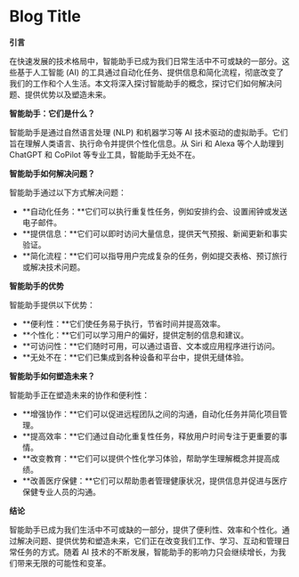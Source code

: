 # Blog Title

**引言**

在快速发展的技术格局中，智能助手已成为我们日常生活中不可或缺的一部分。这些基于人工智能 (AI) 的工具通过自动化任务、提供信息和简化流程，彻底改变了我们的工作和个人生活。本文将深入探讨智能助手的概念，探讨它们如何解决问题、提供优势以及塑造未来。

**智能助手：它们是什么？**

智能助手是通过自然语言处理 (NLP) 和机器学习等 AI 技术驱动的虚拟助手。它们旨在理解人类语言、执行命令并提供个性化信息。从 Siri 和 Alexa 等个人助理到 ChatGPT 和 CoPilot 等专业工具，智能助手无处不在。

**智能助手如何解决问题？**

智能助手通过以下方式解决问题：

* **自动化任务：**它们可以执行重复性任务，例如安排约会、设置闹钟或发送电子邮件。
* **提供信息：**它们可以即时访问大量信息，提供天气预报、新闻更新和事实验证。
* **简化流程：**它们可以指导用户完成复杂的任务，例如提交表格、预订旅行或解决技术问题。

**智能助手的优势**

智能助手提供以下优势：

* **便利性：**它们使任务易于执行，节省时间并提高效率。
* **个性化：**它们可以学习用户的偏好，提供定制的信息和建议。
* **可访问性：**它们随时可用，可以通过语音、文本或应用程序进行访问。
* **无处不在：**它们已集成到各种设备和平台中，提供无缝体验。

**智能助手如何塑造未来？**

智能助手正在塑造未来的协作和便利性：

* **增强协作：**它们可以促进远程团队之间的沟通，自动化任务并简化项目管理。
* **提高效率：**它们通过自动化重复性任务，释放用户时间专注于更重要的事情。
* **改变教育：**它们可以提供个性化学习体验，帮助学生理解概念并提高成绩。
* **改善医疗保健：**它们可以帮助患者管理健康状况，提供信息并促进与医疗保健专业人员的沟通。

**结论**

智能助手已成为我们生活中不可或缺的一部分，提供了便利性、效率和个性化。通过解决问题、提供优势和塑造未来，它们正在改变我们工作、学习、互动和管理日常任务的方式。随着 AI 技术的不断发展，智能助手的影响力只会继续增长，为我们带来无限的可能性和变革。
